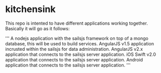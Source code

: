 # kitchensink

This repo is intented to have different applications working together.
Basically it will go as it follows:

'''
A nodejs application with the sailsjs framework on top of a mongo database, this will be used to build services.
AngularJS v1.5 application incrusted within the sailsjs for data administration.
AngularJS v2.x application that connects to the sailsjs server application.
iOS Swift v2.0 application that connects to the sailsjs server application.
Android application that connects to the sailsjs server application.
'''


